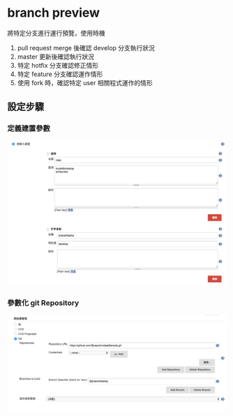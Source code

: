 branch preview
==============

將特定分支進行運行預覽，使用時機

1.	pull request merge 後確認 develop 分支執行狀況
2.	master 更新後確認執行狀況
3.	特定 hotfix 分支確認修正情形
4.	特定 feature 分支確認運作情形
5.	使用 fork 時，確認特定 user 相關程式運作的情形

設定步驟
--------

### 定義建置參數

![](images/branchForkPreview/paramsSetup.png)

### 參數化 git Repository

![](images/branchForkPreview/repoSetup.png)
